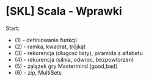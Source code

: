[SKL] Scala - Wprawki
=========

Start:
- (1) - definiowanie funkcji 
- (2) - ramka, kwadrat, trójkąt 
- (3) - rekurencja (dlugosc listy), piramida z alfabetu
- (4) - rekurencja (silnia, odwroc, bezpowtorzen)
- (5) - zalążek gry Mastermind (good,bad)
- (6) - zip, MultiSets
